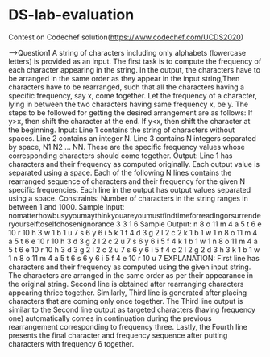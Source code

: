 # DS-lab-evaluation
Contest on Codechef solution(https://www.codechef.com/UCDS2020)

-->Question1
A string of characters including only alphabets (lowercase letters) is provided as an input.
The first task is to compute the frequency of each character appearing in the string. In the output, the characters have to be arranged in the same order as they 
appear in the input string,Then characters have to be rearranged, such that all the characters having a specific frequency, say x, come together.
Let the frequency of a character, lying in between the two characters having same frequency x, be y. The steps to be followed for getting the desired arrangement are as follows:
If y>x, then shift the character at the end.
If y<x, then shift the character at the beginning.
Input:
Line 1 contains the string of characters without spaces.
Line 2 contains an integer N.
Line 3 contains N integers separated by space, N1 N2 … NN. These are the specific frequency values whose corresponding characters should come together.
Output:
Line 1 has characters and their frequency as computed originally. Each output value is separated using a space.
Each of the following N lines contains the rearranged sequence of characters and their frequency for the given N specific frequencies. Each line in the output has output 
values separated using a space.
Constraints:
Number of characters in the string ranges in between 1 and 1000.
Sample Input:
nomatterhowbusyyoumaythinkyouareyoumustfindtimeforreadingorsurrenderyourselftoselfchosenignorance
3
3 1 6
Sample Output:
n 8 o 11 m 4 a 5 t 6 e 10 r 10 h 3 w 1 b 1 u 7 s 6 y 6 i 5 k 1 f 4 d 3 g 2 l 2 c 2
k 1 b 1 w 1 n 8 o 11 m 4 a 5 t 6 e 10 r 10 h 3 d 3 g 2 l 2 c 2 u 7 s 6 y 6 i 5 f 4
k 1 b 1 w 1 n 8 o 11 m 4 a 5 t 6 e 10 r 10 h 3 d 3 g 2 l 2 c 2 u 7 s 6 y 6 i 5 f 4
c 2 l 2 g 2 d 3 h 3 k 1 b 1 w 1 n 8 o 11 m 4 a 5 t 6 s 6 y 6 i 5 f 4 e 10 r 10 u 7
EXPLANATION:
First line has characters and their frequency as computed using the given input string. The characters are arranged in the same order as per their appearance in the 
original string. Second line is obtained after rearranging characters appearing thrice together. Similarly, Third line is generated after placing characters that are coming 
only once together. The Third line output is similar to the Second line output as targeted characters (having frequency one) automatically comes in continuation during the
previous rearrangement corresponding to frequency three. Lastly, the Fourth line presents the final character and frequency sequence after putting characters with frequency
6 together.

